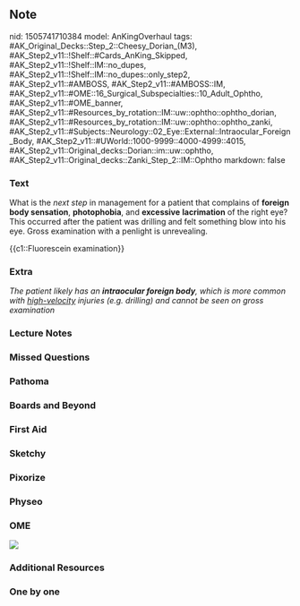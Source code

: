 ## Note
nid: 1505741710384
model: AnKingOverhaul
tags: #AK_Original_Decks::Step_2::Cheesy_Dorian_(M3), #AK_Step2_v11::!Shelf::#Cards_AnKing_Skipped, #AK_Step2_v11::!Shelf::IM::no_dupes, #AK_Step2_v11::!Shelf::IM::no_dupes::only_step2, #AK_Step2_v11::#AMBOSS, #AK_Step2_v11::#AMBOSS::IM, #AK_Step2_v11::#OME::16_Surgical_Subspecialties::10_Adult_Ophtho, #AK_Step2_v11::#OME_banner, #AK_Step2_v11::#Resources_by_rotation::IM::uw::ophtho::ophtho_dorian, #AK_Step2_v11::#Resources_by_rotation::IM::uw::ophtho::ophtho_zanki, #AK_Step2_v11::#Subjects::Neurology::02_Eye::External::Intraocular_Foreign_Body, #AK_Step2_v11::#UWorld::1000-9999::4000-4999::4015, #AK_Step2_v11::Original_decks::Dorian::im::uw::ophtho, #AK_Step2_v11::Original_decks::Zanki_Step_2::IM::Ophtho
markdown: false

### Text
What is the <i>next step</i> in management for a patient that
complains of <b>foreign body sensation</b>, <b>photophobia</b>, and
<b>excessive</b> <b>lacrimation</b> of the right eye? This occurred
after the patient was drilling and felt something blow into his
eye. Gross examination with a penlight is unrevealing.
<div>
  {{c1::Fluorescein examination}}
</div>

### Extra
<i>The patient likely has an <b>intraocular foreign body</b>, which
is more common with <u>high-velocity</u> injuries (e.g. drilling)
and cannot be seen on gross examination</i>

### Lecture Notes


### Missed Questions


### Pathoma


### Boards and Beyond


### First Aid


### Sketchy


### Pixorize


### Physeo


### OME
<div class="ome-widget">
  <a href="https://onlinemeded.org?ref=anki"><img src=
  "_OME_AnkiFlashcards_General_4.png"></a>
</div>

### Additional Resources


### One by one

